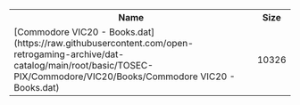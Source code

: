 <table>
<tr><th>Name</th><th>Size</th></tr>
<tr><td>[Commodore VIC20 - Books.dat](https://raw.githubusercontent.com/open-retrogaming-archive/dat-catalog/main/root/basic/TOSEC-PIX/Commodore/VIC20/Books/Commodore VIC20 - Books.dat)</td><td>10326</td></tr>
</table>
